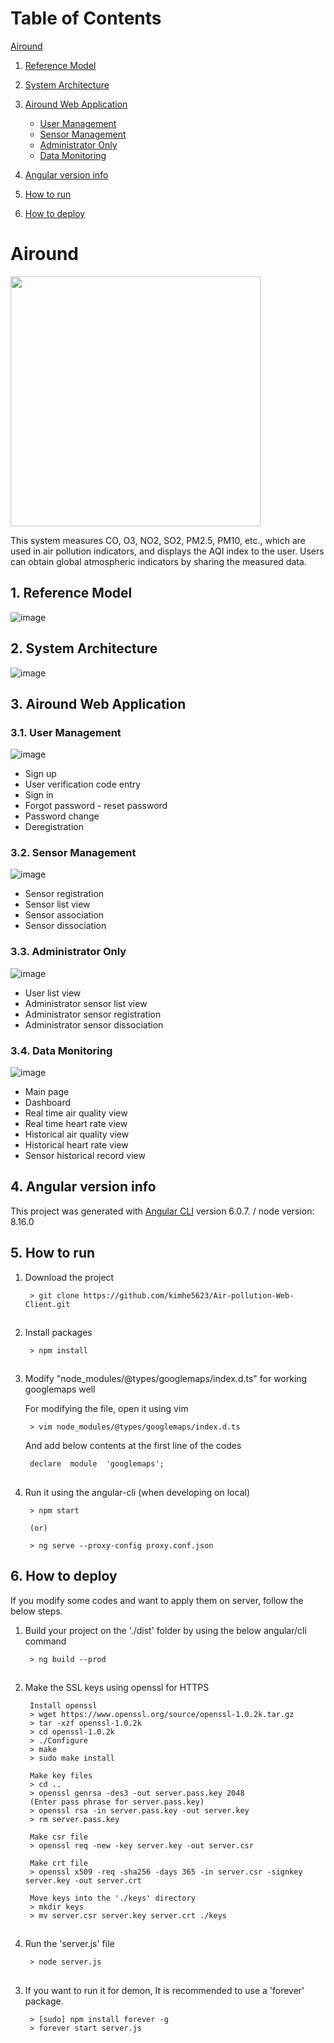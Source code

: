 # Table of Contents

[Airound](#airound)

1. [Reference Model](#reference-model)
2. [System Architecture](#system-architecture)
3. [Airound Web Application](#airound-web-application)
    - [User Management](#user-management)
    - [Sensor Management](#sensor-management)
    - [Administrator Only](#admin-only)
    - [Data Monitoring](#data-monitoring)

4. [Angular version info](#version-info)
5. [How to run](#how-to-run)
6. [How to deploy](#how-to-deploy)


<a name="airound"/>

# Airound #

<img src="https://user-images.githubusercontent.com/32252093/101591186-46c32480-3a2f-11eb-8c9c-f8170c9da66a.png" width="400px" />

This system measures CO, O3, NO2, SO2, PM2.5, PM10, etc., which are used in air pollution indicators, and displays the AQI index to the user. Users can obtain global atmospheric indicators by sharing the measured data.

<a name="reference-model"/>

## 1. Reference Model

![image](https://user-images.githubusercontent.com/32252093/101592711-12049c80-3a32-11eb-9f14-eea8d4b0c475.png)


<a name="system-architecture"/>

## 2. System Architecture

![image](https://user-images.githubusercontent.com/32252093/101599790-b3452000-3a3d-11eb-9b67-a3fd3ca0dc4d.png)


<a name="airound-web-application"/>

## 3. Airound Web Application

<a name="user-management"/>

### 3.1. User Management 


![image](https://user-images.githubusercontent.com/32252093/101594170-91936b00-3a34-11eb-9b36-bda54fd80b85.png)

- Sign up
- User verification code entry
- Sign in
- Forgot password - reset password
- Password change
- Deregistration

<a name="sensor-management"/>

### 3.2. Sensor Management

![image](https://user-images.githubusercontent.com/32252093/101596835-239d7280-3a39-11eb-99fa-b32731113d9d.png)

- Sensor registration
- Sensor list view
- Sensor association
- Sensor dissociation

<a name="admin-only"/>

### 3.3. Administrator Only

![image](https://user-images.githubusercontent.com/32252093/101596886-39129c80-3a39-11eb-84e0-bef279e15414.png)

- User list view
- Administrator sensor list view
- Administrator sensor registration
- Administrator sensor dissociation

<a name="data-monitoring"/>

### 3.4. Data Monitoring

![image](https://user-images.githubusercontent.com/32252093/101598477-93146180-3a3b-11eb-89a8-aa4b5d632934.png)

- Main page
- Dashboard
- Real time air quality view
- Real time heart rate view
- Historical air quality view
- Historical heart rate view
- Sensor historical record view


<a name="version-info"/>

## 4. Angular version info
This project was generated with [Angular CLI](https://github.com/angular/angular-cli) version 6.0.7. / 
node version: 8.16.0


<a name="how-to-run"/>

## 5. How to run
1. Download the project

		> git clone https://github.com/kimhe5623/Air-pollution-Web-Client.git

## 

2. Install packages

		> npm install

## 

3. Modify "node_modules/@types/googlemaps/index.d.ts" for working googlemaps well
	
	For modifying the file, open it using vim
	
		> vim node_modules/@types/googlemaps/index.d.ts

	And add below contents at the first line of the codes
	
		declare  module  'googlemaps';

## 

4. Run it using the angular-cli (when developing on local)

		> npm start
    
		(or)
    
		> ng serve --proxy-config proxy.conf.json


<a name="how-to-deploy"/>

## 6. How to deploy

If you modify some codes and want to apply them on server, follow the below steps.

1. Build your project on the './dist' folder by using the below angular/cli command

		> ng build --prod

##

2. Make the SSL keys using openssl for HTTPS

		Install openssl
		> wget https://www.openssl.org/source/openssl-1.0.2k.tar.gz
		> tar -xzf openssl-1.0.2k
		> cd openssl-1.0.2k
		> ./Configure
		> make
		> sudo make install
		
		Make key files
		> cd ..
		> openssl genrsa -des3 -out server.pass.key 2048
		(Enter pass phrase for server.pass.key)
		> openssl rsa -in server.pass.key -out server.key
		> rm server.pass.key

		Make csr file
		> openssl req -new -key server.key -out server.csr

		Make crt file
		> openssl x509 -req -sha256 -days 365 -in server.csr -signkey server.key -out server.crt

		Move keys into the './keys' directory
		> mkdir keys
		> mv server.csr server.key server.crt ./keys

##
  
4. Run the 'server.js' file

		> node server.js

##

3. If you want to run it for demon, It is recommended to use a 'forever' package.

		> [sudo] npm install forever -g
		> forever start server.js

